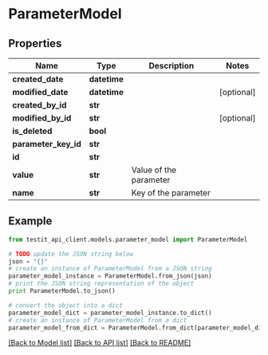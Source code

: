 # ParameterModel


## Properties
Name | Type | Description | Notes
------------ | ------------- | ------------- | -------------
**created_date** | **datetime** |  | 
**modified_date** | **datetime** |  | [optional] 
**created_by_id** | **str** |  | 
**modified_by_id** | **str** |  | [optional] 
**is_deleted** | **bool** |  | 
**parameter_key_id** | **str** |  | 
**id** | **str** |  | 
**value** | **str** | Value of the parameter | 
**name** | **str** | Key of the parameter | 

## Example

```python
from testit_api_client.models.parameter_model import ParameterModel

# TODO update the JSON string below
json = "{}"
# create an instance of ParameterModel from a JSON string
parameter_model_instance = ParameterModel.from_json(json)
# print the JSON string representation of the object
print ParameterModel.to_json()

# convert the object into a dict
parameter_model_dict = parameter_model_instance.to_dict()
# create an instance of ParameterModel from a dict
parameter_model_from_dict = ParameterModel.from_dict(parameter_model_dict)
```
[[Back to Model list]](../README.md#documentation-for-models) [[Back to API list]](../README.md#documentation-for-api-endpoints) [[Back to README]](../README.md)


